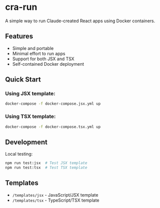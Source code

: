 # cra-run

A simple way to run Claude-created React apps using Docker containers.

## Features
- Simple and portable
- Minimal effort to run apps
- Support for both JSX and TSX
- Self-contained Docker deployment

## Quick Start

### Using JSX template:
```bash
docker-compose -f docker-compose.jsx.yml up
```

### Using TSX template:
```bash
docker-compose -f docker-compose.tsx.yml up
```

## Development

Local testing:
```bash
npm run test:jsx  # Test JSX template
npm run test:tsx  # Test TSX template
```

## Templates
- `/templates/jsx` - JavaScript/JSX template
- `/templates/tsx` - TypeScript/TSX template
